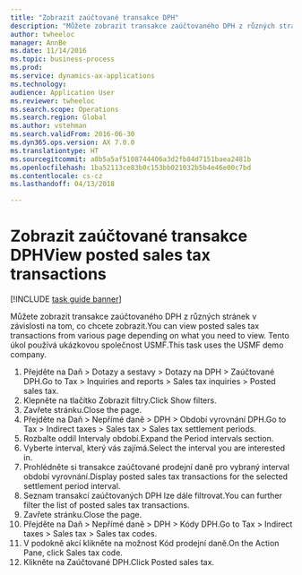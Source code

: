 ```yaml
--- 
title: "Zobrazit zaúčtované transakce DPH"
description: "Můžete zobrazit transakce zaúčtovaného DPH z různých stránek v závislosti na tom, co chcete zobrazit."
author: twheeloc
manager: AnnBe
ms.date: 11/14/2016
ms.topic: business-process
ms.prod: 
ms.service: dynamics-ax-applications
ms.technology: 
audience: Application User
ms.reviewer: twheeloc
ms.search.scope: Operations
ms.search.region: Global
ms.author: vstehman
ms.search.validFrom: 2016-06-30
ms.dyn365.ops.version: AX 7.0.0
ms.translationtype: HT
ms.sourcegitcommit: a8b5a5af5108744406a3d2fb84d7151baea2481b
ms.openlocfilehash: 1ba52113ce83b0c153bb021032b5b4e46e00c7bd
ms.contentlocale: cs-cz
ms.lasthandoff: 04/13/2018

---
```

# <a name="view-posted-sales-tax-transactions"></a><span data-ttu-id="68c32-103">Zobrazit zaúčtované transakce DPH</span><span class="sxs-lookup"><span data-stu-id="68c32-103">View posted sales tax transactions</span></span>

[!INCLUDE [task guide banner](../../includes/task-guide-banner.md)]

<span data-ttu-id="68c32-104">Můžete zobrazit transakce zaúčtovaného DPH z různých stránek v závislosti na tom, co chcete zobrazit.</span><span class="sxs-lookup"><span data-stu-id="68c32-104">You can view posted sales tax transactions from various page depending on what you need to view.</span></span> <span data-ttu-id="68c32-105">Tento úkol používá ukázkovou společnost USMF.</span><span class="sxs-lookup"><span data-stu-id="68c32-105">This task uses the USMF demo company.</span></span>

1. <span data-ttu-id="68c32-106">Přejděte na Daň > Dotazy a sestavy > Dotazy na DPH > Zaúčtované DPH.</span><span class="sxs-lookup"><span data-stu-id="68c32-106">Go to Tax > Inquiries and reports > Sales tax inquiries > Posted sales tax.</span></span>
2. <span data-ttu-id="68c32-107">Klepněte na tlačítko Zobrazit filtry.</span><span class="sxs-lookup"><span data-stu-id="68c32-107">Click Show filters.</span></span>
3. <span data-ttu-id="68c32-108">Zavřete stránku.</span><span class="sxs-lookup"><span data-stu-id="68c32-108">Close the page.</span></span>
4. <span data-ttu-id="68c32-109">Přejděte na Daň > Nepřímé daně > DPH > Období vyrovnání DPH.</span><span class="sxs-lookup"><span data-stu-id="68c32-109">Go to Tax > Indirect taxes > Sales tax > Sales tax settlement periods.</span></span>
5. <span data-ttu-id="68c32-110">Rozbalte oddíl Intervaly období.</span><span class="sxs-lookup"><span data-stu-id="68c32-110">Expand the Period intervals section.</span></span>
6. <span data-ttu-id="68c32-111">Vyberte interval, který vás zajímá.</span><span class="sxs-lookup"><span data-stu-id="68c32-111">Select the interval you are interested in.</span></span>
7. <span data-ttu-id="68c32-112">Prohlédněte si transakce zaúčtované prodejní daně pro vybraný interval období vyrovnání.</span><span class="sxs-lookup"><span data-stu-id="68c32-112">Display posted sales tax transactions for the selected settlement period interval.</span></span>
8. <span data-ttu-id="68c32-113">Seznam transakcí zaúčtovaných DPH lze dále filtrovat.</span><span class="sxs-lookup"><span data-stu-id="68c32-113">You can further filter the list of posted sales tax transactions.</span></span>
9. <span data-ttu-id="68c32-114">Zavřete stránku.</span><span class="sxs-lookup"><span data-stu-id="68c32-114">Close the page.</span></span>
10. <span data-ttu-id="68c32-115">Přejděte na Daň > Nepřímé daně > DPH > Kódy DPH.</span><span class="sxs-lookup"><span data-stu-id="68c32-115">Go to Tax > Indirect taxes > Sales tax > Sales tax codes.</span></span>
11. <span data-ttu-id="68c32-116">V podokně akcí klikněte na možnost Kód prodejní daně.</span><span class="sxs-lookup"><span data-stu-id="68c32-116">On the Action Pane, click Sales tax code.</span></span>
12. <span data-ttu-id="68c32-117">Klikněte na Zaúčtované DPH.</span><span class="sxs-lookup"><span data-stu-id="68c32-117">Click Posted sales tax.</span></span>



